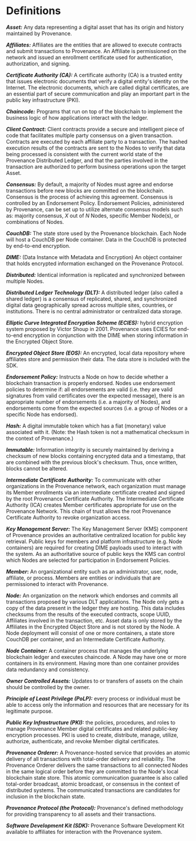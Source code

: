 # Definitions

_**Asset:**_ Any data representing a digital asset that has its origin and history maintained by Provenance.

_**Affiliates:**_ Affiliates are the entities that are allowed to execute contracts and submit transactions to Provenance. An Affiliate is permissioned on the network and issued an enrollment certificate used for authentication, authorization, and signing.

_**Certificate Authority \(CA\):**_ A certificate authority \(CA\) is a trusted entity that issues electronic documents that verify a digital entity\'s identity on the Internet. The electronic documents, which are called digital certificates, are an essential part of secure communication and play an important part in the public key infrastructure \(PKI\).

_**Chaincode:**_ Programs that run on top of the blockchain to implement the business logic of how applications interact with the ledger.

_**Client Contract**_**:** Client contracts provide a secure and intelligent piece of code that facilitates multiple party consensus on a given transaction. Contracts are executed by each affiliate party to a transaction. The hashed execution results of the contracts are sent to the Nodes to verify that data being processed is consistent with the current world state of the Provenance Distributed Ledger, and that the parties involved in the transaction are authorized to perform business operations upon the target Asset.

_**Consensus:**_ By default, a majority of Nodes must agree and endorse transactions before new blocks are committed on the blockchain. Consensus is the process of achieving this agreement. Consensus is controlled by an Endorsement Policy. Endorsement Policies, administered by Provenance, can be set up to utilize alternate consensus models such as: majority consensus, _X_ out of _N_ Nodes, specific Member Node\(s\), or combinations of Nodes.

_**CouchDB:**_ The state store used by the Provenance blockchain. Each Node will host a CouchDB per Node container. Data in the CouchDB is protected by end-to-end encryption.

_**DIME:**_ \(Data Instance with Metadata and Encryption\) An object container that holds encrypted information exchanged on the Provenance Protocol.

_**Distributed:**_ Identical information is replicated and synchronized between multiple Nodes.

_**Distributed Ledger Technology \(DLT\):**_ A distributed ledger \(also called a shared ledger\) is a consensus of replicated, shared, and synchronized digital data geographically spread across multiple sites, countries, or institutions. There is no central administrator or centralized data storage.

_**Elliptic Curve Integrated Encryption Scheme \(ECIES\):**_ hybrid encryption system proposed by Victor Shoup in 2001. Provenance uses ECIES for end-to-end encryption in conjunction with the DIME when storing information in the Encrypted Object Store.

_**Encrypted Object Store \(EOS\):**_ An encrypted, local data repository where affiliates store and permission their data. The data store is included with the SDK.

_**Endorsement Policy:**_ Instructs a Node on how to decide whether a blockchain transaction is properly endorsed. Nodes use endorsement policies to determine if: all endorsements are valid \(i.e. they are valid signatures from valid certificates over the expected message\), there is an appropriate number of endorsements \(i.e. a majority of Nodes\), and endorsements come from the expected sources \(i.e. a group of Nodes or a specific Node has endorsed\).

_**Hash:**_ A digital immutable token which has a fiat \(monetary\) value associated with it. \(Note: the Hash token is not a mathematical checksum in the context of Provenance.\)

_**Immutable:**_ Information integrity is securely maintained by deriving a checksum of new blocks containing encrypted data and a timestamp, that are combined with the previous block's checksum. Thus, once written, blocks cannot be altered.

_**Intermediate Certificate Authority:**_ To communicate with other organizations in the Provenance network, each organization must manage its Member enrollments via an intermediate certificate created and signed by the root Provenance Certificate Authority. The Intermediate Certificate Authority \(ICA\) creates Member certificates appropriate for use on the Provenance Network. This chain of trust allows the root Provenance Certificate Authority to revoke organization access.

_**Key Management Server:**_ The Key Management Server \(KMS\) component of Provenance provides an authoritative centralized location for public key retrieval. Public keys for members and platform infrastructure \(e.g. Node containers\) are required for creating DIME payloads used to interact with the system. As an authoritative source of public keys the KMS can control which Nodes are selected for participation in Endorsement Policies.

_**Member**_**:** An organizational entity such as an administrator, user, node, affiliate, or process. Members are entities or individuals that are permissioned to interact with Provenance.

_**Node:**_ An organization on the network which endorses and commits all transactions proposed by various DLT applications. The Node only gets a copy of the data present in the ledger they are hosting. This data includes checksums from the results of the executed contracts, scope UUID, Affiliates involved in the transaction, etc. Asset data is only stored by the Affiliates in the Encrypted Object Store and is not stored by the Node. A Node deployment will consist of one or more containers, a state store CouchDB per container, and an Intermediate Certificate Authority.

_**Node Container:**_ A container process that manages the underlying blockchain ledger and executes chaincode. A Node may have one or more containers in its environment. Having more than one container provides data redundancy and consistency.

_**Owner Controlled Assets:**_ Updates to or transfers of assets on the chain should be controlled by the owner.

_**Principle of Least Privilege \(PoLP\):**_ every process or individual must be able to access only the information and resources that are necessary for its legitimate purpose.

_**Public Key Infrastructure \(PKI\):**_ the policies, procedures, and roles to manage Provenance Member digital certificates and related public-key encryption processes. PKI is used to create, distribute, manage, utilize, authorize, authenticate, and revoke Member digital certificates.

_**Provenance Orderer:**_ A Provenance-hosted service that provides an atomic delivery of all transactions with total-order delivery and reliability. The Provenance Orderer delivers the same transactions to all connected Nodes in the same logical order before they are committed to the Node's local blockchain state store. This atomic communication guarantee is also called total-order broadcast, atomic broadcast, or consensus in the context of distributed systems. The communicated transactions are candidates for inclusion in the blockchain state.

_**Provenance Protocol \(the Protocol\):**_ Provenance\'s defined methodology for providing transparency to all assets and their transactions.

_**Software Development Kit \(SDK\):**_ Provenance Software Development Kit available to affiliates for interaction with the Provenance system.

